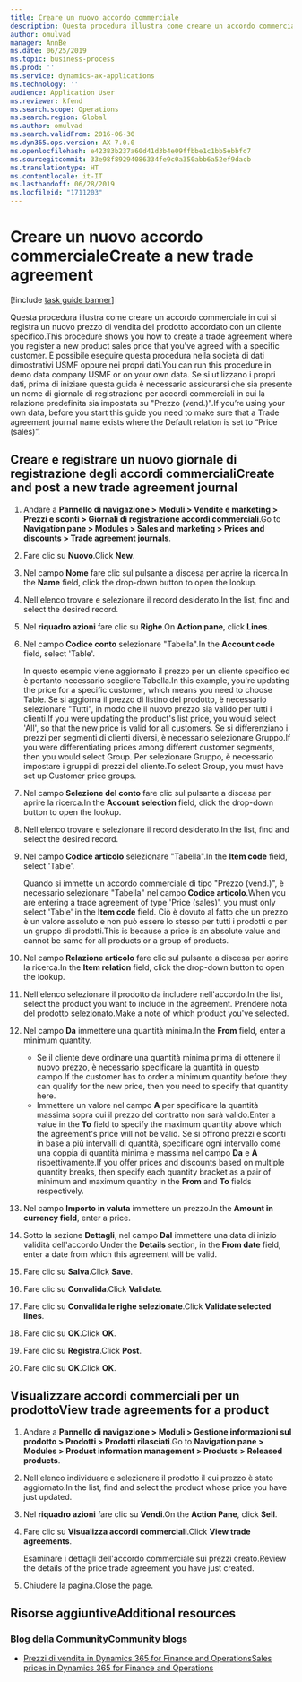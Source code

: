 ```yaml
---
title: Creare un nuovo accordo commerciale
description: Questa procedura illustra come creare un accordo commerciale in cui si registra un nuovo prezzo di vendita del prodotto accordato con un cliente specifico.
author: omulvad
manager: AnnBe
ms.date: 06/25/2019
ms.topic: business-process
ms.prod: ''
ms.service: dynamics-ax-applications
ms.technology: ''
audience: Application User
ms.reviewer: kfend
ms.search.scope: Operations
ms.search.region: Global
ms.author: omulvad
ms.search.validFrom: 2016-06-30
ms.dyn365.ops.version: AX 7.0.0
ms.openlocfilehash: e42383b237a60d41d3b4e09ffbbe1c1bb5ebbfd7
ms.sourcegitcommit: 33e98f89294086334fe9c0a350abb6a52ef9dacb
ms.translationtype: HT
ms.contentlocale: it-IT
ms.lasthandoff: 06/28/2019
ms.locfileid: "1711203"
---
```

# <a name="create-a-new-trade-agreement"></a><span data-ttu-id="f0948-103">Creare un nuovo accordo commerciale</span><span class="sxs-lookup"><span data-stu-id="f0948-103">Create a new trade agreement</span></span>

[!include [task guide banner](../../includes/task-guide-banner.md)]

<span data-ttu-id="f0948-104">Questa procedura illustra come creare un accordo commerciale in cui si registra un nuovo prezzo di vendita del prodotto accordato con un cliente specifico.</span><span class="sxs-lookup"><span data-stu-id="f0948-104">This procedure shows you how to create a trade agreement where you register a new product sales price that you've agreed with a specific customer.</span></span> <span data-ttu-id="f0948-105">È possibile eseguire questa procedura nella società di dati dimostrativi USMF oppure nei propri dati.</span><span class="sxs-lookup"><span data-stu-id="f0948-105">You can run this procedure in demo data company USMF or on your own data.</span></span> <span data-ttu-id="f0948-106">Se si utilizzano i propri dati, prima di iniziare questa guida è necessario assicurarsi che sia presente un nome di giornale di registrazione per accordi commerciali in cui la relazione predefinita sia impostata su "Prezzo (vend.)".</span><span class="sxs-lookup"><span data-stu-id="f0948-106">If you’re using your own data, before you start this guide you need to make sure that a Trade agreement journal name exists where the Default relation is set to “Price (sales)”.</span></span>


## <a name="create-and-post-a-new-trade-agreement-journal"></a><span data-ttu-id="f0948-107">Creare e registrare un nuovo giornale di registrazione degli accordi commerciali</span><span class="sxs-lookup"><span data-stu-id="f0948-107">Create and post a new trade agreement journal</span></span>
1. <span data-ttu-id="f0948-108">Andare a **Pannello di navigazione > Moduli > Vendite e marketing > Prezzi e sconti > Giornali di registrazione accordi commerciali**.</span><span class="sxs-lookup"><span data-stu-id="f0948-108">Go to **Navigation pane > Modules > Sales and marketing > Prices and discounts > Trade agreement journals**.</span></span>
2. <span data-ttu-id="f0948-109">Fare clic su **Nuovo**.</span><span class="sxs-lookup"><span data-stu-id="f0948-109">Click **New**.</span></span>
3. <span data-ttu-id="f0948-110">Nel campo **Nome** fare clic sul pulsante a discesa per aprire la ricerca.</span><span class="sxs-lookup"><span data-stu-id="f0948-110">In the **Name** field, click the drop-down button to open the lookup.</span></span>
4. <span data-ttu-id="f0948-111">Nell'elenco trovare e selezionare il record desiderato.</span><span class="sxs-lookup"><span data-stu-id="f0948-111">In the list, find and select the desired record.</span></span>
5. <span data-ttu-id="f0948-112">Nel **riquadro azioni** fare clic su **Righe**.</span><span class="sxs-lookup"><span data-stu-id="f0948-112">On **Action pane**, click **Lines**.</span></span>
6. <span data-ttu-id="f0948-113">Nel campo **Codice conto** selezionare "Tabella".</span><span class="sxs-lookup"><span data-stu-id="f0948-113">In the **Account code** field, select 'Table'.</span></span>
    
    <span data-ttu-id="f0948-114">In questo esempio viene aggiornato il prezzo per un cliente specifico ed è pertanto necessario scegliere Tabella.</span><span class="sxs-lookup"><span data-stu-id="f0948-114">In this example, you're updating the price for a specific customer, which means you need to choose Table.</span></span> <span data-ttu-id="f0948-115">Se si aggiorna il prezzo di listino del prodotto, è necessario selezionare "Tutti", in modo che il nuovo prezzo sia valido per tutti i clienti.</span><span class="sxs-lookup"><span data-stu-id="f0948-115">If you were updating the product's list price, you would select 'All', so that the new price is valid for all customers.</span></span> <span data-ttu-id="f0948-116">Se si differenziano i prezzi per segmenti di clienti diversi, è necessario selezionare Gruppo.</span><span class="sxs-lookup"><span data-stu-id="f0948-116">If you were differentiating prices among different customer segments, then you would select Group.</span></span> <span data-ttu-id="f0948-117">Per selezionare Gruppo, è necessario impostare i gruppi di prezzi del cliente.</span><span class="sxs-lookup"><span data-stu-id="f0948-117">To select Group, you must have set up Customer price groups.</span></span>  

7. <span data-ttu-id="f0948-118">Nel campo **Selezione del conto** fare clic sul pulsante a discesa per aprire la ricerca.</span><span class="sxs-lookup"><span data-stu-id="f0948-118">In the **Account selection** field, click the drop-down button to open the lookup.</span></span>
8. <span data-ttu-id="f0948-119">Nell'elenco trovare e selezionare il record desiderato.</span><span class="sxs-lookup"><span data-stu-id="f0948-119">In the list, find and select the desired record.</span></span>
9. <span data-ttu-id="f0948-120">Nel campo **Codice articolo** selezionare "Tabella".</span><span class="sxs-lookup"><span data-stu-id="f0948-120">In the **Item code** field, select 'Table'.</span></span>
    
    <span data-ttu-id="f0948-121">Quando si immette un accordo commerciale di tipo "Prezzo (vend.)", è necessario selezionare "Tabella" nel campo **Codice articolo**.</span><span class="sxs-lookup"><span data-stu-id="f0948-121">When you are entering a trade agreement of type 'Price (sales)', you must only select 'Table' in the **Item code** field.</span></span> <span data-ttu-id="f0948-122">Ciò è dovuto al fatto che un prezzo è un valore assoluto e non può essere lo stesso per tutti i prodotti o per un gruppo di prodotti.</span><span class="sxs-lookup"><span data-stu-id="f0948-122">This is because a price is an absolute value and cannot be same for all products or a group of products.</span></span>
    
10. <span data-ttu-id="f0948-123">Nel campo **Relazione articolo** fare clic sul pulsante a discesa per aprire la ricerca.</span><span class="sxs-lookup"><span data-stu-id="f0948-123">In the **Item relation** field, click the drop-down button to open the lookup.</span></span>
11. <span data-ttu-id="f0948-124">Nell'elenco selezionare il prodotto da includere nell'accordo.</span><span class="sxs-lookup"><span data-stu-id="f0948-124">In the list, select the product you want to include in the agreement.</span></span> <span data-ttu-id="f0948-125">Prendere nota del prodotto selezionato.</span><span class="sxs-lookup"><span data-stu-id="f0948-125">Make a note of which product you've selected.</span></span>  
12. <span data-ttu-id="f0948-126">Nel campo **Da** immettere una quantità minima.</span><span class="sxs-lookup"><span data-stu-id="f0948-126">In the **From** field, enter a minimum quantity.</span></span>
    - <span data-ttu-id="f0948-127">Se il cliente deve ordinare una quantità minima prima di ottenere il nuovo prezzo, è necessario specificare la quantità in questo campo.</span><span class="sxs-lookup"><span data-stu-id="f0948-127">If the customer has to order a minimum quantity before they can qualify for the new price, then you need to specify that quantity here.</span></span>  
    - <span data-ttu-id="f0948-128">Immettere un valore nel campo **A** per specificare la quantità massima sopra cui il prezzo del contratto non sarà valido.</span><span class="sxs-lookup"><span data-stu-id="f0948-128">Enter a value in the **To** field to specify the maximum quantity above which the agreement's price will not be valid.</span></span> <span data-ttu-id="f0948-129">Se si offrono prezzi e sconti in base a più intervalli di quantità, specificare ogni intervallo come una coppia di quantità minima e massima nel campo **Da** e **A** rispettivamente.</span><span class="sxs-lookup"><span data-stu-id="f0948-129">If you offer prices and discounts based on multiple quantity breaks, then specify each quantity bracket as a pair of minimum and maximum quantity in the **From** and **To** fields respectively.</span></span>
13. <span data-ttu-id="f0948-130">Nel campo **Importo in valuta** immettere un prezzo.</span><span class="sxs-lookup"><span data-stu-id="f0948-130">In the **Amount in currency field**, enter a price.</span></span>
14. <span data-ttu-id="f0948-131">Sotto la sezione **Dettagli**, nel campo **Dal** immettere una data di inizio validità dell'accordo.</span><span class="sxs-lookup"><span data-stu-id="f0948-131">Under the **Details** section, in the **From date** field, enter a date from which this agreement will be valid.</span></span>
15. <span data-ttu-id="f0948-132">Fare clic su **Salva**.</span><span class="sxs-lookup"><span data-stu-id="f0948-132">Click **Save**.</span></span>
16. <span data-ttu-id="f0948-133">Fare clic su **Convalida**.</span><span class="sxs-lookup"><span data-stu-id="f0948-133">Click **Validate**.</span></span>
17. <span data-ttu-id="f0948-134">Fare clic su **Convalida le righe selezionate**.</span><span class="sxs-lookup"><span data-stu-id="f0948-134">Click **Validate selected lines**.</span></span>
18. <span data-ttu-id="f0948-135">Fare clic su **OK**.</span><span class="sxs-lookup"><span data-stu-id="f0948-135">Click **OK**.</span></span>
19. <span data-ttu-id="f0948-136">Fare clic su **Registra**.</span><span class="sxs-lookup"><span data-stu-id="f0948-136">Click **Post**.</span></span>
20. <span data-ttu-id="f0948-137">Fare clic su **OK**.</span><span class="sxs-lookup"><span data-stu-id="f0948-137">Click **OK**.</span></span>

## <a name="view-trade-agreements-for-a-product"></a><span data-ttu-id="f0948-138">Visualizzare accordi commerciali per un prodotto</span><span class="sxs-lookup"><span data-stu-id="f0948-138">View trade agreements for a product</span></span>
1. <span data-ttu-id="f0948-139">Andare a **Pannello di navigazione > Moduli > Gestione informazioni sul prodotto > Prodotti > Prodotti rilasciati**.</span><span class="sxs-lookup"><span data-stu-id="f0948-139">Go to **Navigation pane > Modules > Product information management > Products > Released products**.</span></span>
2. <span data-ttu-id="f0948-140">Nell'elenco individuare e selezionare il prodotto il cui prezzo è stato aggiornato.</span><span class="sxs-lookup"><span data-stu-id="f0948-140">In the list, find and select the product whose price you have just updated.</span></span>
3. <span data-ttu-id="f0948-141">Nel **riquadro azioni** fare clic su **Vendi**.</span><span class="sxs-lookup"><span data-stu-id="f0948-141">On the **Action Pane**, click **Sell**.</span></span>
4. <span data-ttu-id="f0948-142">Fare clic su **Visualizza accordi commerciali**.</span><span class="sxs-lookup"><span data-stu-id="f0948-142">Click **View trade agreements**.</span></span>
    
    <span data-ttu-id="f0948-143">Esaminare i dettagli dell'accordo commerciale sui prezzi creato.</span><span class="sxs-lookup"><span data-stu-id="f0948-143">Review the details of the price trade agreement you have just created.</span></span>    

5. <span data-ttu-id="f0948-144">Chiudere la pagina.</span><span class="sxs-lookup"><span data-stu-id="f0948-144">Close the page.</span></span>

## <a name="additional-resources"></a><span data-ttu-id="f0948-145">Risorse aggiuntive</span><span class="sxs-lookup"><span data-stu-id="f0948-145">Additional resources</span></span>
### <a name="community-blogs"></a><span data-ttu-id="f0948-146">Blog della Community</span><span class="sxs-lookup"><span data-stu-id="f0948-146">Community blogs</span></span>
- [<span data-ttu-id="f0948-147">Prezzi di vendita in Dynamics 365 for Finance and Operations</span><span class="sxs-lookup"><span data-stu-id="f0948-147">Sales prices in Dynamics 365 for Finance and Operations</span></span>](https://financefunction.tech/2018/11/14/sales-prices-in-dynamics-365-for-finance-and-operations/#sales_price_in_trade_agreements)
